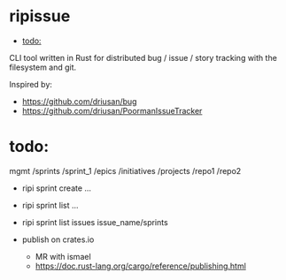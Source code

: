 # ripissue

<!-- toc GFM -->

+ [todo:](#todo)

<!-- toc -->

CLI tool written in Rust for distributed bug / issue / story tracking with the filesystem and git.

Inspired by:

- https://github.com/driusan/bug
- https://github.com/driusan/PoormanIssueTracker

# todo:

mgmt
    /sprints
        /sprint_1
    /epics
    /initiatives
    /projects
        /repo1
        /repo2
- ripi sprint create ...
- ripi sprint list ...
- ripi sprint list issues
issue_name/sprints

- publish on crates.io
    - MR with ismael
    - https://doc.rust-lang.org/cargo/reference/publishing.html
